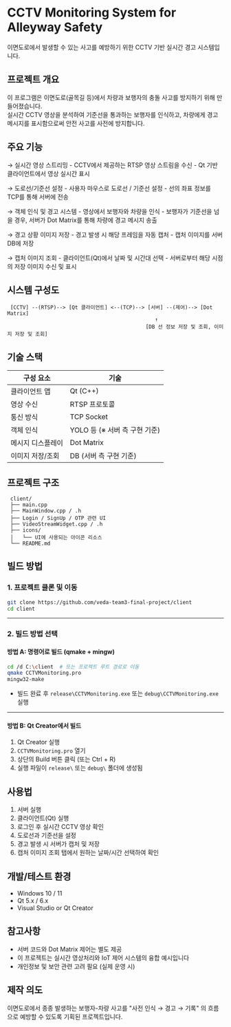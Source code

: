 # CCTV Monitoring System for Alleyway Safety

이면도로에서 발생할 수 있는 사고를 예방하기 위한 CCTV 기반 실시간 경고 시스템입니다.

## 프로젝트 개요

이 프로그램은 이면도로(골목길 등)에서 차량과 보행자의 충돌 사고를 방지하기 위해 만들어졌습니다.  
실시간 CCTV 영상을 분석하여 기준선을 통과하는 보행자를 인식하고, 차량에게 경고 메시지를 표시함으로써 안전 사고를 사전에 방지합니다.


## 주요 기능

 → 실시간 영상 스트리밍
     - CCTV에서 제공하는 RTSP 영상 스트림을 수신
     - Qt 기반 클라이언트에서 영상 실시간 표시
     
→ 도로선/기준선 설정
     - 사용자 마우스로 도로선 / 기준선 설정
     - 선의 좌표 정보를 TCP를 통해 서버에 전송
     
→ 객체 인식 및 경고 시스템
     - 영상에서 보행자와 차량을 인식
     - 보행자가 기준선을 넘을 경우, 서버가 Dot Matrix를 통해 차량에 경고 메시지 송출
     
→ 경고 상황 이미지 저장
     - 경고 발생 시 해당 프레임을 자동 캡처
     - 캡처 이미지를 서버 DB에 저장
     
→ 캡처 이미지 조회
     - 클라이언트(Qt)에서 날짜 및 시간대 선택
     - 서버로부터 해당 시점의 저장 이미지 수신 및 표시


## 시스템 구성도

     [CCTV] --(RTSP)--> [Qt 클라이언트] <--(TCP)--> [서버] --(제어)--> [Dot Matrix]
                                                    ↑
                                                 [DB 선 정보 저장 및 조회, 이미지 저장 및 조회]



## 기술 스택

| 구성 요소       | 기술 |
|----------------|------|
| 클라이언트 앱   | Qt (C++) |
| 영상 수신       | RTSP 프로토콜 |
| 통신 방식       | TCP Socket |
| 객체 인식       | YOLO 등 (※ 서버 측 구현 기준) |
| 메시지 디스플레이 | Dot Matrix |
| 이미지 저장/조회 | DB (서버 측 구현 기준) |


## 프로젝트 구조

     client/
     ├── main.cpp
     ├── MainWindow.cpp / .h
     ├── Login / SignUp / OTP 관련 UI
     ├── VideoStreamWidget.cpp / .h
     ├── icons/
     │   └── UI에 사용되는 아이콘 리소스
     └── README.md

## 빌드 방법

### 1. 프로젝트 클론 및 이동

```bash
git clone https://github.com/veda-team3-final-project/client
cd client
```

---

### 2. 빌드 방법 선택

#### 방법 A: 명령어로 빌드 (qmake + mingw)

```bash
cd /d C:\client  # 또는 프로젝트 루트 경로로 이동
qmake CCTVMonitoring.pro
mingw32-make
```

- 빌드 완료 후 `release\CCTVMonitoring.exe` 또는 `debug\CCTVMonitoring.exe` 실행

---

#### 방법 B: Qt Creator에서 빌드

1. Qt Creator 실행  
2. `CCTVMonitoring.pro` 열기  
3. 상단의 Build 버튼 클릭 (또는 Ctrl + R)  
4. 실행 파일이 `release\` 또는 `debug\` 폴더에 생성됨



## 사용법

1. 서버 실행
2. 클라이언트(Qt) 실행
3. 로그인 후 실시간 CCTV 영상 확인
4. 도로선과 기준선을 설정
5. 경고 발생 시 서버가 캡처 및 저장
6. 캡처 이미지 조회 탭에서 원하는 날짜/시간 선택하여 확인


## 개발/테스트 환경

- Windows 10 / 11
- Qt 5.x / 6.x
- Visual Studio or Qt Creator


## 참고사항

- 서버 코드와 Dot Matrix 제어는 별도 제공
- 이 프로젝트는 실시간 영상처리와 IoT 제어 시스템의 융합 예시입니다
- 개인정보 및 보안 관련 고려 필요 (실제 운영 시)


## 제작 의도

이면도로에서 종종 발생하는 보행자-차량 사고를 "사전 인식 → 경고 → 기록" 의 흐름으로 예방할 수 있도록 기획된 프로젝트입니다.
